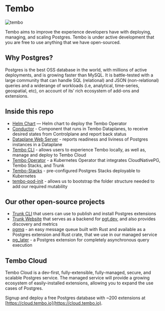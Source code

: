 # Tembo

![tembo](https://github.com/tembo-io/tembo/assets/4283/f9ba2331-dc24-476c-8f83-05d620b66b06)

Tembo aims to improve the experience developers have with deploying, managing, and scaling Postgres. Tembo is under active development that you are free to use anything that we have open-sourced.

## Why Postgres?

Postgres is the best OSS database in the world, with millions of active deployments, and is growing faster than MySQL. It is battle-tested with a large community that can handle SQL (relational) and JSON (non-relational) queries and a widerange of workloads (i.e, analytical, time-series, geospatial, etc), on account of its’ rich ecosystem of add-ons and extensions.

## Inside this repo

* [Helm Chart](https://github.com/tembo-io/tembo/tree/main/charts/tembo-operator) — Helm chart to deploy the Tembo Operator
* [Conductor](https://github.com/tembo-io/tembo/tree/main/conductor) - Component that runs in Tembo Dataplanes, to receive desired states from Controlplane and report back status
* [Dataplane Web Server](https://github.com/tembo-io/tembo/tree/main/dataplane-webserver) - reports readiness and liviness of Postgres instances in a Dataplane
* [Tembo CLI](https://github.com/tembo-io/tembo/tree/main/tembo-cli) - allows users to experience Tembo locally, as well as, manage and deploy to Tembo Cloud
* [Tembo Operator](https://github.com/tembo-io/tembo/tree/main/tembo-operator) - a Kubernetes Operator that integrates CloudNativePG, Tembo Stacks, and Trunk
* [Tembo-Stacks](https://github.com/tembo-io/tembo/tree/main/tembo-operator/src/stacks) - pre-configured Postgres Stacks deployable to Kubernetes
* [tembo-pod-init](https://github.com/tembo-io/tembo/tree/main/tembo-pod-init) - allows us to bootstrap the folder structure needed to add our required mutability

## Our other open-source projects 

* [Trunk CLI](https://github.com/tembo-io/trunk/tree/main/cli) that users can use to publish and install Postgres extensions
* [Trunk Website](https://github.com/tembo-io/trunk/tree/main/registry) that serves as a backend for [pgt.dev](https://pgt.dev), and also provides discovery and metrics
* [pgmq](https://github.com/tembo-io/pgmq) - an easy message queue built with Rust and available as a Postgres extension and Rust crate, that we use in our managed service
* [pg_later](https://github.com/tembo-io/pg_later) - a Postgres extension for completely asynchronous query execution

## Tembo Cloud

Tembo Cloud is a dev-first, fully-extensible, fully-managed, secure, and scalable Postgres service. The managed service will provide a growing ecosystem of easily-installed
extensions, allowing you to expand the use cases of Postgres.

Signup and deploy a free Postgres database with ~200 extensions at [https://cloud.tembo.io](https://cloud.tembo.io).
